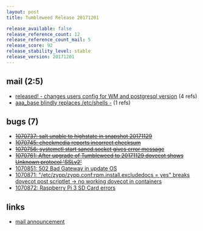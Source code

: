 ```yaml
---
layout: post
title: Tumbleweed Release 20171201

release_available: false
release_reference_count: 12
release_reference_count_mail: 5
release_score: 92
release_stability_level: stable
release_version: 20171201
---
```


## mail (2:5)

- [released! - changes users config for WM and postgresql version](https://lists.opensuse.org/opensuse-factory/2017-12/msg00087.html) (4 refs)
- [aaa_base blindly replaces /etc/shells -](https://lists.opensuse.org/opensuse-factory/2017-12/msg00075.html) (1 refs)

## bugs (7)

<!--more-->

- ~~[1070737: salt unable to highstate in snapshot 20171129](https://bugzilla.opensuse.org/show_bug.cgi?id=1070737)~~
- ~~[1070745: checkmedia reports incorrect checksum](https://bugzilla.opensuse.org/show_bug.cgi?id=1070745)~~
- ~~[1070756: systemctl start saned.socket gives error message](https://bugzilla.opensuse.org/show_bug.cgi?id=1070756)~~
- ~~[1070761: After upgrade of Tumbleweed to 20171129 dovecot shows Unknown protocol 'SSLv2'](https://bugzilla.opensuse.org/show_bug.cgi?id=1070761)~~
- [1070851: 502 Bad Gateway in update OS](https://bugzilla.opensuse.org/show_bug.cgi?id=1070851)
- [1070871: "/etc/zypp/zypp.conf:rpm.install.excludedocs = yes" breaks dovecot post scriptlet -> no working dovecot in containers](https://bugzilla.opensuse.org/show_bug.cgi?id=1070871)
- [1070872: Raspberry Pi 3 SD Card errors](https://bugzilla.opensuse.org/show_bug.cgi?id=1070872)



## links

- [mail announcement](https://lists.opensuse.org/opensuse-factory/2017-12/msg00074.html)

